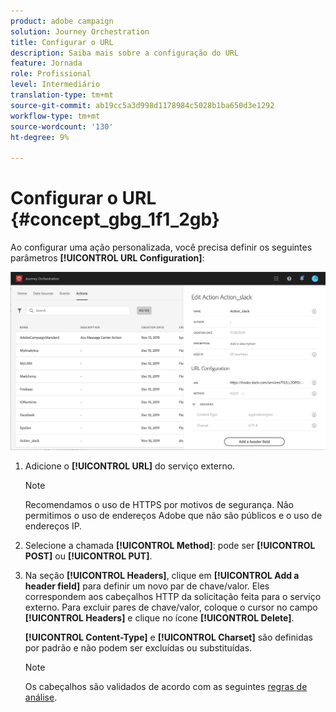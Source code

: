 ```yaml
---
product: adobe campaign
solution: Journey Orchestration
title: Configurar o URL
description: Saiba mais sobre a configuração do URL
feature: Jornada
role: Profissional
level: Intermediário
translation-type: tm+mt
source-git-commit: ab19cc5a3d998d1178984c5028b1ba650d3e1292
workflow-type: tm+mt
source-wordcount: '130'
ht-degree: 9%

---
```



# Configurar o URL {#concept_gbg_1f1_2gb}

Ao configurar uma ação personalizada, você precisa definir os seguintes parâmetros **[!UICONTROL URL Configuration]**:

![](../assets/journeyurlconfiguration.png)

1. Adicione o **[!UICONTROL URL]** do serviço externo.

   >[!NOTE]
   >
   >Recomendamos o uso de HTTPS por motivos de segurança. Não permitimos o uso de endereços Adobe que não são públicos e o uso de endereços IP.

1. Selecione a chamada **[!UICONTROL Method]**: pode ser **[!UICONTROL POST]** ou **[!UICONTROL PUT]**.
1. Na seção **[!UICONTROL Headers]**, clique em **[!UICONTROL Add a header field]** para definir um novo par de chave/valor. Eles correspondem aos cabeçalhos HTTP da solicitação feita para o serviço externo. Para excluir pares de chave/valor, coloque o cursor no campo **[!UICONTROL Headers]** e clique no ícone **[!UICONTROL Delete]**.

   **[!UICONTROL Content-Type]** e  **[!UICONTROL Charset]** são definidas por padrão e não podem ser excluídas ou substituídas.

   >[!NOTE]
   >
   >Os cabeçalhos são validados de acordo com as seguintes [regras de análise](https://tools.ietf.org/html/rfc7230#section-3.2.4).
